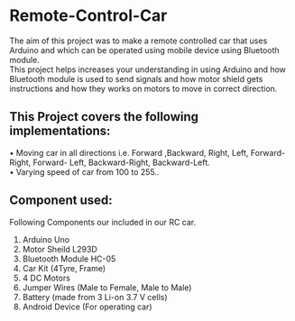 # Remote-Control-Car
The aim of this project was to make a remote controlled car that uses Arduino and which can
be operated using mobile device using Bluetooth module.\
This project helps increases your understanding in using Arduino and how Bluetooth module is
used to send signals and how motor shield gets instructions and how they works on motors to
move in correct direction.

## This Project covers the following implementations:
  • Moving car in all directions i.e. Forward ,Backward, Right, Left, Forward-Right, Forward-
Left, Backward-Right, Backward-Left.\
  • Varying speed of car from 100 to 255..
 
## Component used:
Following Components our included in our RC car.
  1. Arduino Uno
  2. Motor Sheild L293D
  3. Bluetooth Module HC-05
  4. Car Kit (4Tyre, Frame)
  5. 4 DC Motors
  6. Jumper Wires (Male to Female, Male to Male)
  7. Battery (made from 3 Li-on 3.7 V cells)
  8. Android Device (For operating car)
